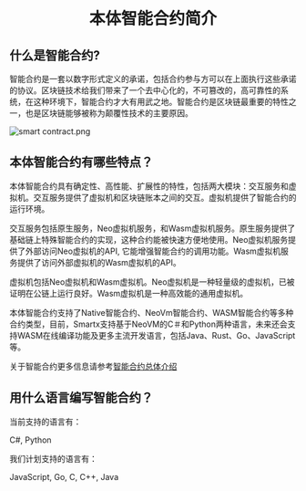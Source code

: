 <h1 align="center">本体智能合约简介</h1>

## 什么是智能合约?

智能合约是一套以数字形式定义的承诺，包括合约参与方可以在上面执行这些承诺的协议。区块链技术给我们带来了一个去中心化的，不可篡改的，高可靠性的系统，在这种环境下，智能合约才大有用武之地。智能合约是区块链最重要的特性之一，也是区块链能够被称为颠覆性技术的主要原因。

![smart contract.png](https://upload-images.jianshu.io/upload_images/150344-1fc2cde39ab0e8cb.png?imageMogr2/auto-orient/strip%7CimageView2/2/w/1240)

## 本体智能合约有哪些特点？

本体智能合约具有确定性、高性能、扩展性的特性，包括两大模块：交互服务和虚拟机。交互服务提供了虚拟机和区块链账本之间的交互。虚拟机提供了智能合约的运行环境。

交互服务包括原生服务，Neo虚拟机服务，和Wasm虚拟机服务。原生服务提供了基础链上特殊智能合约的实现，这种合约能被快速方便地使用。Neo虚拟机服务提供了外部访问Neo虚拟机的API, 它能增强智能合约的调用功能。Wasm虚拟机服务提供了访问外部虚拟机的Wasm虚拟机的API。

虚拟机包括Neo虚拟机和Wasm虚拟机。Neo虚拟机是一种轻量级的虚拟机，已被证明在公链上运行良好。Wasm虚拟机是一种高效能的通用虚拟机。

本体智能合约支持了Native智能合约、NeoVm智能合约、WASM智能合约等多种合约类型，目前，Smartx支持基于NeoVM的C＃和Python两种语言，未来还会支持WASM在线编译功能及更多主流开发语言，包括Java、Rust、Go、JavaScript等。

关于智能合约更多信息请参考[智能合约总体介绍](https://ontio.github.io/documentation/smart_contract_tutorial_overview_zh.html)

## 用什么语言编写智能合约？

当前支持的语言有：

C#, Python

我们计划支持的语言有：

JavaScript, Go, C, C++, Java


